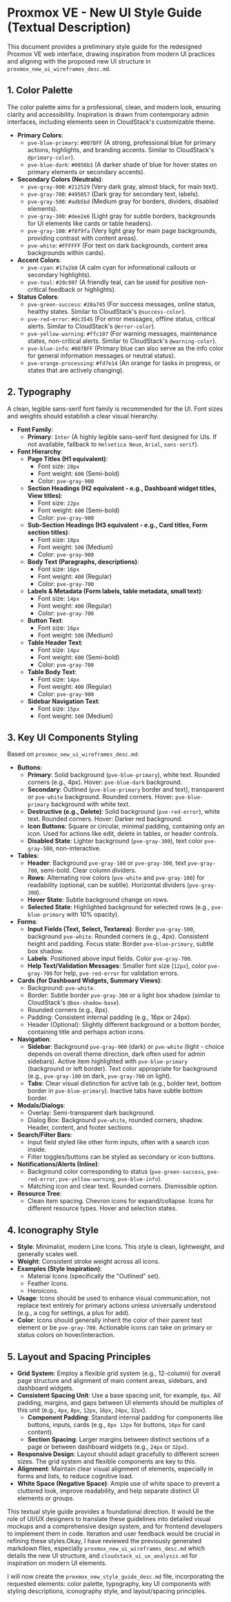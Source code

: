 # Proxmox VE - New UI Style Guide (Textual Description)

This document provides a preliminary style guide for the redesigned Proxmox VE web interface, drawing inspiration from modern UI practices and aligning with the proposed new UI structure in `proxmox_new_ui_wireframes_desc.md`.

## 1. Color Palette

The color palette aims for a professional, clean, and modern look, ensuring clarity and accessibility. Inspiration is drawn from contemporary admin interfaces, including elements seen in CloudStack's customizable theme.

*   **Primary Colors**:
    *   `pve-blue-primary`: `#007BFF` (A strong, professional blue for primary actions, highlights, and branding accents. Similar to CloudStack's `@primary-color`).
    *   `pve-blue-dark`: `#0056b3` (A darker shade of blue for hover states on primary elements or secondary accents).
*   **Secondary Colors (Neutrals)**:
    *   `pve-gray-900`: `#212529` (Very dark gray, almost black, for main text).
    *   `pve-gray-700`: `#495057` (Dark gray for secondary text, labels).
    *   `pve-gray-500`: `#adb5bd` (Medium gray for borders, dividers, disabled elements).
    *   `pve-gray-300`: `#dee2e6` (Light gray for subtle borders, backgrounds for UI elements like cards or table headers).
    *   `pve-gray-100`: `#f8f9fa` (Very light gray for main page backgrounds, providing contrast with content areas).
    *   `pve-white`: `#FFFFFF` (For text on dark backgrounds, content area backgrounds within cards).
*   **Accent Colors**:
    *   `pve-cyan`: `#17a2b8` (A calm cyan for informational callouts or secondary highlights).
    *   `pve-teal`: `#20c997` (A friendly teal, can be used for positive non-critical feedback or highlights).
*   **Status Colors**:
    *   `pve-green-success`: `#28a745` (For success messages, online status, healthy states. Similar to CloudStack's `@success-color`).
    *   `pve-red-error`: `#dc3545` (For error messages, offline status, critical alerts. Similar to CloudStack's `@error-color`).
    *   `pve-yellow-warning`: `#ffc107` (For warning messages, maintenance states, non-critical alerts. Similar to CloudStack's `@warning-color`).
    *   `pve-blue-info`: `#007BFF` (Primary blue can also serve as the info color for general information messages or neutral status).
    *   `pve-orange-processing`: `#fd7e14` (An orange for tasks in progress, or states that are actively changing).

## 2. Typography

A clean, legible sans-serif font family is recommended for the UI. Font sizes and weights should establish a clear visual hierarchy.

*   **Font Family**:
    *   **Primary**: `Inter` (A highly legible sans-serif font designed for UIs. If not available, fallback to `Helvetica Neue`, `Arial`, `sans-serif`).
*   **Font Hierarchy**:
    *   **Page Titles (H1 equivalent)**:
        *   Font size: `28px`
        *   Font weight: `600` (Semi-bold)
        *   Color: `pve-gray-900`
    *   **Section Headings (H2 equivalent - e.g., Dashboard widget titles, View titles)**:
        *   Font size: `22px`
        *   Font weight: `600` (Semi-bold)
        *   Color: `pve-gray-900`
    *   **Sub-Section Headings (H3 equivalent - e.g., Card titles, Form section titles)**:
        *   Font size: `18px`
        *   Font weight: `500` (Medium)
        *   Color: `pve-gray-900`
    *   **Body Text (Paragraphs, descriptions)**:
        *   Font size: `16px`
        *   Font weight: `400` (Regular)
        *   Color: `pve-gray-700`
    *   **Labels & Metadata (Form labels, table metadata, small text)**:
        *   Font size: `14px`
        *   Font weight: `400` (Regular)
        *   Color: `pve-gray-700`
    *   **Button Text**:
        *   Font size: `16px`
        *   Font weight: `500` (Medium)
    *   **Table Header Text**:
        *   Font size: `14px`
        *   Font weight: `600` (Semi-bold)
        *   Color: `pve-gray-700`
    *   **Table Body Text**:
        *   Font size: `14px`
        *   Font weight: `400` (Regular)
        *   Color: `pve-gray-900`
    *   **Sidebar Navigation Text**:
        *   Font size: `15px`
        *   Font weight: `500` (Medium)

## 3. Key UI Components Styling

Based on `proxmox_new_ui_wireframes_desc.md`:

*   **Buttons**:
    *   **Primary**: Solid background (`pve-blue-primary`), white text. Rounded corners (e.g., 4px). Hover: `pve-blue-dark` background.
    *   **Secondary**: Outlined (`pve-blue-primary` border and text), transparent or `pve-white` background. Rounded corners. Hover: `pve-blue-primary` background with white text.
    *   **Destructive (e.g., Delete)**: Solid background (`pve-red-error`), white text. Rounded corners. Hover: Darker red background.
    *   **Icon Buttons**: Square or circular, minimal padding, containing only an icon. Used for actions like edit, delete in tables, or header controls.
    *   **Disabled State**: Lighter background (`pve-gray-300`), text color `pve-gray-500`, non-interactive.
*   **Tables**:
    *   **Header**: Background `pve-gray-100` or `pve-gray-300`, text `pve-gray-700`, semi-bold. Clear column dividers.
    *   **Rows**: Alternating row colors (`pve-white` and `pve-gray-100`) for readability (optional, can be subtle). Horizontal dividers (`pve-gray-300`).
    *   **Hover State**: Subtle background change on rows.
    *   **Selected State**: Highlighted background for selected rows (e.g., `pve-blue-primary` with 10% opacity).
*   **Forms**:
    *   **Input Fields (Text, Select, Textarea)**: Border `pve-gray-500`, background `pve-white`. Rounded corners (e.g., 4px). Consistent height and padding. Focus state: Border `pve-blue-primary`, subtle box shadow.
    *   **Labels**: Positioned above input fields. Color `pve-gray-700`.
    *   **Help Text/Validation Messages**: Smaller font size (`12px`), color `pve-gray-700` for help, `pve-red-error` for validation errors.
*   **Cards (for Dashboard Widgets, Summary Views)**:
    *   Background: `pve-white`.
    *   Border: Subtle border `pve-gray-300` or a light box shadow (similar to CloudStack's `@box-shadow-base`).
    *   Rounded corners (e.g., 8px).
    *   Padding: Consistent internal padding (e.g., 16px or 24px).
    *   Header (Optional): Slightly different background or a bottom border, containing title and perhaps action icons.
*   **Navigation**:
    *   **Sidebar**: Background `pve-gray-900` (dark) or `pve-white` (light - choice depends on overall theme direction, dark often used for admin sidebars). Active item highlighted with `pve-blue-primary` (background or left border). Text color appropriate for background (e.g., `pve-gray-100` on dark, `pve-gray-700` on light).
    *   **Tabs**: Clear visual distinction for active tab (e.g., bolder text, bottom border in `pve-blue-primary`). Inactive tabs have subtle bottom border.
*   **Modals/Dialogs**:
    *   Overlay: Semi-transparent dark background.
    *   Dialog Box: Background `pve-white`, rounded corners, shadow. Header, content, and footer sections.
*   **Search/Filter Bars**:
    *   Input field styled like other form inputs, often with a search icon inside.
    *   Filter toggles/buttons can be styled as secondary or icon buttons.
*   **Notifications/Alerts (Inline)**:
    *   Background color corresponding to status (`pve-green-success`, `pve-red-error`, `pve-yellow-warning`, `pve-blue-info`).
    *   Matching icon and clear text. Rounded corners. Dismissible option.
*   **Resource Tree**:
    *   Clean item spacing. Chevron icons for expand/collapse. Icons for different resource types. Hover and selection states.

## 4. Iconography Style

*   **Style**: Minimalist, modern Line Icons. This style is clean, lightweight, and generally scales well.
*   **Weight**: Consistent stroke weight across all icons.
*   **Examples (Style Inspiration)**:
    *   Material Icons (specifically the "Outlined" set).
    *   Feather Icons.
    *   Heroicons.
*   **Usage**: Icons should be used to enhance visual communication, not replace text entirely for primary actions unless universally understood (e.g., a cog for settings, a plus for add).
*   **Color**: Icons should generally inherit the color of their parent text element or be `pve-gray-700`. Actionable icons can take on primary or status colors on hover/interaction.

## 5. Layout and Spacing Principles

*   **Grid System**: Employ a flexible grid system (e.g., 12-column) for overall page structure and alignment of main content areas, sidebars, and dashboard widgets.
*   **Consistent Spacing Unit**: Use a base spacing unit, for example, `8px`. All padding, margins, and gaps between UI elements should be multiples of this unit (e.g., `4px`, `8px`, `12px`, `16px`, `24px`, `32px`).
    *   **Component Padding**: Standard internal padding for components like buttons, inputs, cards (e.g., `8px 12px` for buttons, `16px` for card content).
    *   **Section Spacing**: Larger margins between distinct sections of a page or between dashboard widgets (e.g., `24px` or `32px`).
*   **Responsive Design**: Layout should adapt gracefully to different screen sizes. The grid system and flexible components are key to this.
*   **Alignment**: Maintain clear visual alignment of elements, especially in forms and lists, to reduce cognitive load.
*   **White Space (Negative Space)**: Ample use of white space to prevent a cluttered look, improve readability, and help separate distinct UI elements or groups.

This textual style guide provides a foundational direction. It would be the role of UI/UX designers to translate these guidelines into detailed visual mockups and a comprehensive design system, and for frontend developers to implement them in code. Iteration and user feedback would be crucial in refining these styles.Okay, I have reviewed the previously generated markdown files, especially `proxmox_new_ui_wireframes_desc.md` which details the new UI structure, and `cloudstack_ui_ux_analysis.md` for inspiration on modern UI elements.

I will now create the `proxmox_new_style_guide_desc.md` file, incorporating the requested elements: color palette, typography, key UI components with styling descriptions, iconography style, and layout/spacing principles.
